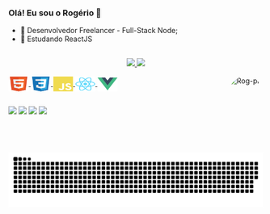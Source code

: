 ### Olá! Eu sou o Rogério 👋
<!--
**Rog-Junior/Rog-Junior** is a ✨ _special_ ✨ repository because its `README.md` (this file) appears on your GitHub profile.

Here are some ideas to get you started:

- 
- 
- 👯 I’m looking to collaborate on ...
- 🤔 I’m looking for help with ...
- 💬 Ask me about ...
- 
- 😄 Pronouns: Ele/dele
- ⚡ Fun fact: ...
-->
<ul>
<li>🔭 Desenvolvedor Freelancer - Full-Stack Node; </li>
<li>🌱 Estudando ReactJS</li>
</ul>

##

<div align="center">
  <a href="https://github.com/rog-junior/">
  <img height="180em" src="https://github-readme-stats.vercel.app/api?username=rog-junior&show_icons=true&theme=dracula&include_all_commits=true&count_private=true"/>
  <img height="180em" src="https://github-readme-stats.vercel.app/api/top-langs/?username=rog-junior&layout=compact&langs_count=7&theme=dracula"/>
</div>
  
<div style="display: inline_block"><br>
  <img align="center" alt="Rog-HTML" height="30" width="40" src="https://raw.githubusercontent.com/devicons/devicon/master/icons/html5/html5-original.svg">
  <img align="center" alt="Rog-CSS" height="30" width="40" src="https://raw.githubusercontent.com/devicons/devicon/master/icons/css3/css3-original.svg">
  <img align="center" alt="Rog-Js" height="30" width="40" src="https://raw.githubusercontent.com/devicons/devicon/master/icons/javascript/javascript-plain.svg">
  <img align="center" alt="Rog-React" height="30" width="40" src="https://raw.githubusercontent.com/devicons/devicon/master/icons/react/react-original.svg">
  <img align="center" alt="Rog-VUE" height="30" width="40" src="https://raw.githubusercontent.com/devicons/devicon/master/icons/vuejs/vuejs-original.svg">
  <img align="right" alt="Rog-pic" height="150" style="border-radius:50px;" src="https://instagram.fssz1-1.fna.fbcdn.net/v/t51.2885-19/s320x320/37222457_649569338751789_8034675365932695552_n.jpg?_nc_ht=instagram.fssz1-1.fna.fbcdn.net&_nc_cat=109&_nc_ohc=qaD4I6i-MTMAX_TC_l_&edm=ABfd0MgBAAAA&ccb=7-4&oh=00_AT-CFsCGM8IdH5YhkUV2kqRc0uWMm70j98gyJkyfCtYW-Q&oe=6208AF52&_nc_sid=7bff83">
</div>
  
##

  <div> 
  <a href="https://www.youtube.com/channel/UC3hzIatO4c4y8gwOtVgTuDA" target="_blank"><img src="https://img.shields.io/badge/YouTube-FF0000?style=for-the-badge&logo=youtube&logoColor=white" target="_blank"></a>
  <a href="https://www.instagram.com/rog.junior_/" target="_blank"><img src="https://img.shields.io/badge/-Instagram-%23E4405F?style=for-the-badge&logo=instagram&logoColor=white" target="_blank"></a>
  <a href = "mailto:rogerio.dev@outlook.com.br"><img src="https://img.shields.io/badge/-Gmail-%23333?style=for-the-badge&logo=gmail&logoColor=white" target="_blank"></a>
  <a href="https://www.linkedin.com/in/rogério-junior/" target="_blank"><img src="https://img.shields.io/badge/-LinkedIn-%230077B5?style=for-the-badge&logo=linkedin&logoColor=white" target="_blank"></a> 
    
![Snake animation](https://github.com/rog-junior/rog-junior/blob/output/github-contribution-grid-snake.svg)
 
</div>
